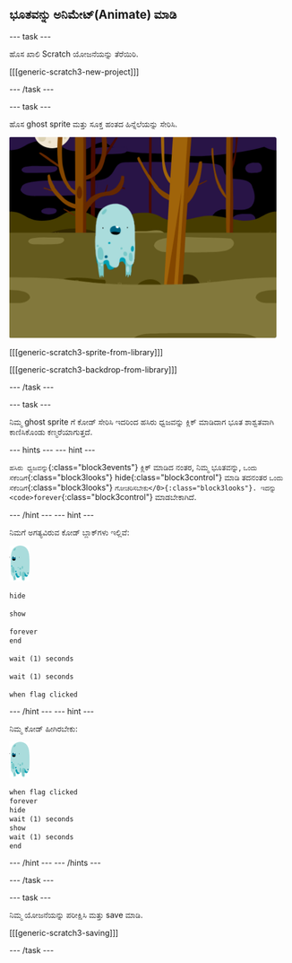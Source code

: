 ## ಭೂತವನ್ನು ಅನಿಮೇಟ್(Animate) ಮಾಡಿ

\--- task \---

ಹೊಸ ಖಾಲಿ Scratch ಯೋಜನೆಯನ್ನು ತೆರೆಯಿರಿ.

[[[generic-scratch3-new-project]]]

\--- /task \---

\--- task \---

ಹೊಸ ghost sprite ಮತ್ತು ಸೂಕ್ತ ಹಂತದ ಹಿನ್ನೆಲೆಯನ್ನು ಸೇರಿಸಿ.

![screenshot](images/ghost-ghost.png)

[[[generic-scratch3-sprite-from-library]]]

[[[generic-scratch3-backdrop-from-library]]]

\--- /task \---

\--- task \---

ನಿಮ್ಮ ghost sprite ಗೆ ಕೋಡ್‌ ಸೇರಿಸಿ ಇದರಿಂದ ಹಸಿರು ಧ್ವಜವನ್ನು ಕ್ಲಿಕ್ ಮಾಡಿದಾಗ ಭೂತ ಶಾಶ್ವತವಾಗಿ ಕಾಣಿಸಿಕೊಂಡು ಕಣ್ಮರೆಯಾಗುತ್ತದೆ.

\--- hints \--- \--- hint \---

`ಹಸಿರು ಧ್ವಜವನ್ನು`{:class="block3events"} ಕ್ಲಿಕ್ ಮಾಡಿದ ನಂತರ, ನಿಮ್ಮ ಭೂತವನ್ನು, `ಒಂದು ಸೆಕೆಂಡಿಗೆ`{:class="block3looks"} </code>hide</code>{:class="block3control"} ಮಾಡಿ ತದನಂತರ `ಒಂದು ಸೆಕೆಂಡಿಗೆ`{:class="block3looks"} `ಗೋಚರಿಸಬೇಕು</0>{:class="block3looks"}. ಇದನ್ನು <code>forever`{:class="block3control"} ಮಾಡಬೇಕಾಗಿದೆ.

\--- /hint \--- \--- hint \---

ನಿಮಗೆ ಅಗತ್ಯವಿರುವ ಕೋಡ್ ಬ್ಲಾಕ್‌ಗಳು ಇಲ್ಲಿವೆ:

![ghost-sprite](images/ghost-sprite.png)

```blocks3
hide

show

forever
end

wait (1) seconds

wait (1) seconds

when flag clicked
```

\--- /hint \--- \--- hint \---

ನಿಮ್ಮ ಕೋಡ್ ಹೀಗಿರಬೇಕು:

![ghost-sprite](images/ghost-sprite.png)

```blocks3
when flag clicked
forever
hide
wait (1) seconds
show
wait (1) seconds
end
```

\--- /hint \--- \--- /hints \---

\--- /task \---

\--- task \---

ನಿಮ್ಮ ಯೋಜನೆಯನ್ನು ಪರೀಕ್ಷಿಸಿ ಮತ್ತು save ಮಾಡಿ.

[[[generic-scratch3-saving]]]

\--- /task \---